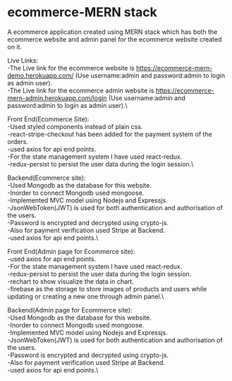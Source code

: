 # ecommerce-MERN stack
A ecommerce application created using MERN stack which has both the ecommerce website and admin panel for the ecommerce website created on it.

Live Links:\
-The Live link for the ecommerce website is https://ecommerce-mern-demo.herokuapp.com/ (Use username:admin and password:admin to login as admin user).\
-The Live link for the ecommerce admin website is https://ecommerce-mern-admin.herokuapp.com/login (Use username:admin and password:admin to login as admin user).\

Front End(Ecommerce Site):\
-Used styled components instead of plain css.\
-react-stripe-checkout has been added for the payment system of the orders.\
-used axios for api end points.\
-For the state management system I have used react-redux.\
-redux-persist to persist the user data during the login session.\


Backend(Ecommerce site):\
-Used Mongodb as the database for this website.\
-Inorder to connect Mongodb used mongoose.\
-Implemented MVC model using Nodejs and Expressjs.\
-JsonWebToken(JWT) is used for both authentication and authorisation of the users.\
-Password is encrypted and decrypted using crypto-js.\
-Also for payment verification used Stripe at Backend.\
-used axios for api end points.\

Front End(Admin page for Ecommerce site):\
-used axios for api end points.\
-For the state management system I have used react-redux.\
-redux-persist to persist the user data during the login session.\
-rechart to show visualize the data in chart.\
-firebase as the storage to store images of products and users while updating or creating a new one through admin panel.\

Backend(Admin page for Ecommerce site):\
-Used Mongodb as the database for this website.\
-Inorder to connect Mongodb used mongoose.\
-Implemented MVC model using Nodejs and Expressjs.\
-JsonWebToken(JWT) is used for both authentication and authorisation of the users.\
-Password is encrypted and decrypted using crypto-js.\
-Also for payment verification used Stripe at Backend.\
-used axios for api end points.\

